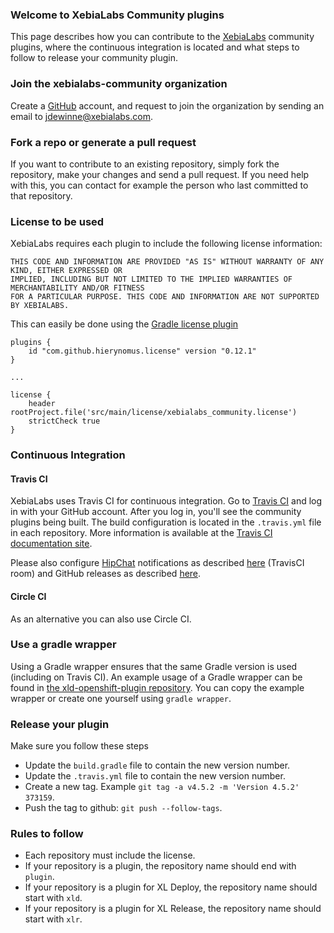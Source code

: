 ### Welcome to XebiaLabs Community plugins
This page describes how you can contribute to the [XebiaLabs](https://xebialabs.com/) community plugins, where the continuous integration is located and what steps to follow to release your community plugin.

### Join the xebialabs-community organization
Create a [GitHub](https://github.com/join) account, and request to join the organization by sending an email to jdewinne@xebialabs.com.

### Fork a repo or generate a pull request
If you want to contribute to an existing repository, simply fork the repository, make your changes and send a pull request.
If you need help with this, you can contact for example the person who last committed to that repository.

### License to be used
XebiaLabs requires each plugin to include the following license information:

```
THIS CODE AND INFORMATION ARE PROVIDED "AS IS" WITHOUT WARRANTY OF ANY KIND, EITHER EXPRESSED OR 
IMPLIED, INCLUDING BUT NOT LIMITED TO THE IMPLIED WARRANTIES OF MERCHANTABILITY AND/OR FITNESS 
FOR A PARTICULAR PURPOSE. THIS CODE AND INFORMATION ARE NOT SUPPORTED BY XEBIALABS.
```

This can easily be done using the [Gradle license plugin](https://github.com/hierynomus/license-gradle-plugin)

```
plugins {
    id "com.github.hierynomus.license" version "0.12.1"
}

...

license {
    header rootProject.file('src/main/license/xebialabs_community.license')
    strictCheck true
}
```


### Continuous Integration
#### Travis CI
XebiaLabs uses Travis CI for continuous integration. Go to [Travis CI](https://travis-ci.org) and log in with your GitHub account. After you log in, you'll see the community plugins being built. The build configuration is located in the `.travis.yml` file in each repository. More information is available at the [Travis CI documentation site](http://docs.travis-ci.com/).

Please also configure [HipChat](https://hipchat.com/) notifications as described [here](http://docs.travis-ci.com/user/notifications/#HipChat-notification) (TravisCI room) and GitHub releases as described [here](http://docs.travis-ci.com/user/deployment/releases/).

#### Circle CI
As an alternative you can also use Circle CI.

### Use a gradle wrapper
Using a Gradle wrapper ensures that the same Gradle version is used (including on Travis CI). An example usage of a Gradle wrapper can be found in [the xld-openshift-plugin repository](https://github.com/xebialabs-community/xld-openshift-plugin). You can copy the example wrapper or create one yourself using `gradle wrapper`.

### Release your plugin
Make sure you follow these steps

* Update the `build.gradle` file to contain the new version number.
* Update the `.travis.yml` file to contain the new version number.
* Create a new tag. Example `git tag -a v4.5.2 -m 'Version 4.5.2' 373159`.
* Push the tag to github: `git push --follow-tags`.

### Rules to follow

* Each repository must include the license.
* If your repository is a plugin, the repository name should end with `plugin`.
* If your repository is a plugin for XL Deploy, the repository name should start with `xld`.
* If your repository is a plugin for XL Release, the repository name should start with `xlr`.
